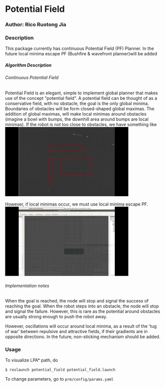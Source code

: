 # Potential Field 

### Author: Rico Ruotong Jia

### Description
This package currently has continuous Potential Field (PF) Planner. In the future local minima escape PF (Bushfire & wavefront planner)will be added

##### Algorithm Description 
###### Continuous Potential Field
Potential Field is an elegant, simple to implement global planner that makes use of the concept "potential field". A potential field can be thought 
of as a conservative field, with no obstacle, the goal is the only global minima. Boundaries of obstacles will be form closed-shaped global maximas. 
The addition of global maximas, will make local minimas around obstacles (imagine a bowl with bumps, the downhill area around bumps are local minimas). 
If the robot is not too close to obstacles, we have something like 
 <img src="../media/PF_normal.gif" alt="Kitten" title="A cute kitten" width="400" />
 
 However, if local minimas occur, we must use local minima escape PF. 
 <img src="../media/PF_stuck.gif" alt="Kitten" title="A cute kitten" width="400" />
 
###### Implementation notes
When the goal is reached, the node will stop and signal the success of reaching the goal. 
When the robot steps into an obstacle, the node will stop and signal the failure. However, this is rare as the potential around obstacles are usually strong enough to
push the robot away. 

However, oscillations will occur around local minima, as a result of the 'tug of war' between repulsive and attractive fields, if their gradients are in opposite directions. 
In the future, non-sticking mechanism should be added.
 
### Usage
To visualize LPA* path, do 
```
$ roslaunch potential_field potential_field.launch
```
To change parameters, go to ```prm/config/params.yaml```
